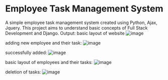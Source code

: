# Employee Task Management System

A simple employee task management system created using Python, Ajax, Jquery. This project aims to understand basic concepts of Full Stack Development and Django.
Output:
basic layout of website
![image](https://github.com/user-attachments/assets/40a97239-4d94-4328-9cf0-ed90b8506b86)

adding new employee and their task:
![image](https://github.com/user-attachments/assets/93e92e37-1f30-49ac-b761-5003cf5c5583)

successfully added:
![image](https://github.com/user-attachments/assets/1a3ce6b9-3044-4eed-8c5d-ca3e3c2af219)

basic layout of employees and their tasks:
![image](https://github.com/user-attachments/assets/60288be3-12f4-4f33-8f23-2570e527f5ee)

deletion of tasks:
![image](https://github.com/user-attachments/assets/5772e174-fc97-4389-ae69-d6298dcc012b)

